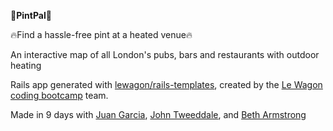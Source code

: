 🍻**PintPal**🍻

🔥Find a hassle-free pint at a heated venue🔥

An interactive map of all London's pubs, bars and restaurants with outdoor heating

Rails app generated with [lewagon/rails-templates](https://github.com/lewagon/rails-templates), created by the [Le Wagon coding bootcamp](https://www.lewagon.com) team.

Made in 9 days with [Juan Garcia](https://github.com/juagarca), [John Tweeddale](https://github.com/jtdevuk), and [Beth Armstrong](https://github.com/betharms)
